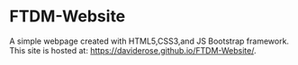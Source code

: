 # FTDM-Website
A simple webpage created with HTML5,CSS3,and JS Bootstrap framework.  
This site is hosted at: https://daviderose.github.io/FTDM-Website/.
